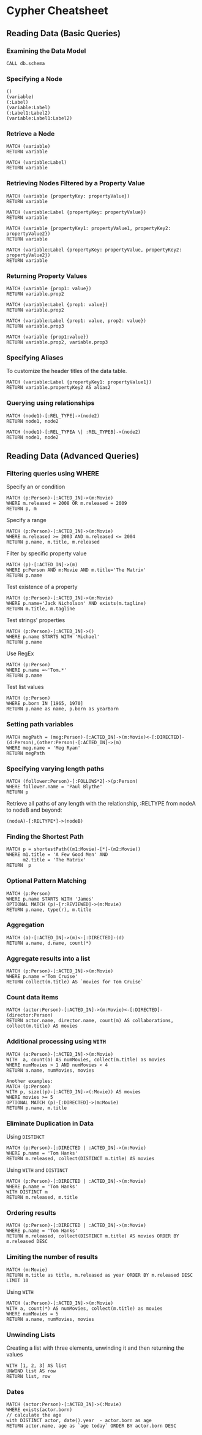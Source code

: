 # Cypher Cheatsheet

## Reading Data (Basic Queries)

### Examining the Data Model

```
CALL db.schema
```

### Specifying a Node

```
()
(variable)
(:Label)
(variable:Label)
(:Label1:Label2)
(variable:Label1:Label2)
```

### Retrieve a Node

```
MATCH (variable)
RETURN variable
```
```
MATCH (variable:Label)
RETURN variable
```

### Retrieving Nodes Filtered by a Property Value

```
MATCH (variable {propertyKey: propertyValue})
RETURN variable
```
```
MATCH (variable:Label {propertyKey: propertyValue})
RETURN variable
```
```
MATCH (variable {propertyKey1: propertyValue1, propertyKey2: propertyValue2})
RETURN variable
```
```
MATCH (variable:Label {propertyKey: propertyValue, propertyKey2: propertyValue2})
RETURN variable
```

### Returning Property Values

```
MATCH (variable {prop1: value})
RETURN variable.prop2
```
```
MATCH (variable:Label {prop1: value})
RETURN variable.prop2
```
```
MATCH (variable:Label {prop1: value, prop2: value})
RETURN variable.prop3
```
```
MATCH (variable {prop1:value})
RETURN variable.prop2, variable.prop3
```

### Specifying Aliases

To customize the header titles of the data table.

```
MATCH (variable:Label {propertyKey1: propertyValue1})
RETURN variable.propertyKey2 AS alias2
```

### Querying using relationships

```
MATCH (node1)-[:REL_TYPE]->(node2)
RETURN node1, node2
```
```
MATCH (node1)-[:REL_TYPEA \| :REL_TYPEB]->(node2)
RETURN node1, node2
```
## Reading Data (Advanced Queries)

### Filtering queries using WHERE

Specify an or condition
```
MATCH (p:Person)-[:ACTED_IN]->(m:Movie)
WHERE m.released = 2008 OR m.released = 2009
RETURN p, m
```
Specify a range
```
MATCH (p:Person)-[:ACTED_IN]->(m:Movie)
WHERE m.released >= 2003 AND m.released <= 2004
RETURN p.name, m.title, m.released
```
Filter by specific property value
```
MATCH (p)-[:ACTED_IN]->(m)
WHERE p:Person AND m:Movie AND m.title='The Matrix'
RETURN p.name
```
Test existence of a property
```
MATCH (p:Person)-[:ACTED_IN]->(m:Movie)
WHERE p.name='Jack Nicholson' AND exists(m.tagline)
RETURN m.title, m.tagline
```
Test strings' properties
```
MATCH (p:Person)-[:ACTED_IN]->()
WHERE p.name STARTS WITH 'Michael'
RETURN p.name
```
Use RegEx
```
MATCH (p:Person)
WHERE p.name =~'Tom.*'
RETURN p.name
```
Test list values
```
MATCH (p:Person)
WHERE p.born IN [1965, 1970]
RETURN p.name as name, p.born as yearBorn
```

### Setting path variables
```
MATCH megPath = (meg:Person)-[:ACTED_IN]->(m:Movie)<-[:DIRECTED]-(d:Person),(other:Person)-[:ACTED_IN]->(m)
WHERE meg.name = 'Meg Ryan'
RETURN megPath
```

### Specifying varying length paths
```
MATCH (follower:Person)-[:FOLLOWS*2]->(p:Person)
WHERE follower.name = 'Paul Blythe'
RETURN p
```
Retrieve all paths of any length with the relationship, :RELTYPE from nodeA to nodeB and beyond:
```
(nodeA)-[:RELTYPE*]->(nodeB)
```

### Finding the Shortest Path

```
MATCH p = shortestPath((m1:Movie)-[*]-(m2:Movie))
WHERE m1.title = 'A Few Good Men' AND
      m2.title = 'The Matrix'
RETURN  p
```

### Optional Pattern Matching
```
MATCH (p:Person)
WHERE p.name STARTS WITH 'James'
OPTIONAL MATCH (p)-[r:REVIEWED]->(m:Movie)
RETURN p.name, type(r), m.title
```

### Aggregation
```
MATCH (a)-[:ACTED_IN]->(m)<-[:DIRECTED]-(d)
RETURN a.name, d.name, count(*)
```

### Aggregate results into a list
```
MATCH (p:Person)-[:ACTED_IN]->(m:Movie)
WHERE p.name ='Tom Cruise'
RETURN collect(m.title) AS `movies for Tom Cruise`
```

### Count data items
```
MATCH (actor:Person)-[:ACTED_IN]->(m:Movie)<-[:DIRECTED]-(director:Person)
RETURN actor.name, director.name, count(m) AS collaborations, collect(m.title) AS movies
```

### Additional processing using `WITH`
```
MATCH (a:Person)-[:ACTED_IN]->(m:Movie)
WITH  a, count(a) AS numMovies, collect(m.title) as movies
WHERE numMovies > 1 AND numMovies < 4
RETURN a.name, numMovies, movies
```
```
Another examples:
MATCH (p:Person)
WITH p, size((p)-[:ACTED_IN]->(:Movie)) AS movies
WHERE movies >= 5
OPTIONAL MATCH (p)-[:DIRECTED]->(m:Movie)
RETURN p.name, m.title
```

### Eliminate Duplication in Data
Using `DISTINCT`
```
MATCH (p:Person)-[:DIRECTED | :ACTED_IN]->(m:Movie)
WHERE p.name = 'Tom Hanks'
RETURN m.released, collect(DISTINCT m.title) AS movies
```
Using `WITH` and `DISTINCT`
```
MATCH (p:Person)-[:DIRECTED | :ACTED_IN]->(m:Movie)
WHERE p.name = 'Tom Hanks'
WITH DISTINCT m
RETURN m.released, m.title
```

### Ordering results
```
MATCH (p:Person)-[:DIRECTED | :ACTED_IN]->(m:Movie)
WHERE p.name = 'Tom Hanks'
RETURN m.released, collect(DISTINCT m.title) AS movies ORDER BY m.released DESC
```

### Limiting the number of results
```
MATCH (m:Movie)
RETURN m.title as title, m.released as year ORDER BY m.released DESC LIMIT 10
```
Using `WITH`
```
MATCH (a:Person)-[:ACTED_IN]->(m:Movie)
WITH a, count(*) AS numMovies, collect(m.title) as movies
WHERE numMovies = 5
RETURN a.name, numMovies, movies
```

### Unwinding Lists
Creating a list with three elements, unwinding it and then returning the values
```
WITH [1, 2, 3] AS list
UNWIND list AS row
RETURN list, row
```

### Dates
```
MATCH (actor:Person)-[:ACTED_IN]->(:Movie)
WHERE exists(actor.born)
// calculate the age
with DISTINCT actor, date().year  - actor.born as age
RETURN actor.name, age as `age today` ORDER BY actor.born DESC
```
